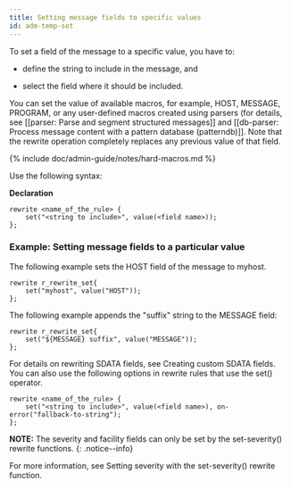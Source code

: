 ```yaml
---
title: Setting message fields to specific values
id: adm-temp-set
---
```


To set a field of the message to a specific value, you have to:

- define the string to include in the message, and

- select the field where it should be included.

You can set the value of available macros, for example, HOST, MESSAGE,
PROGRAM, or any user-defined macros created using parsers (for details,
see [[parser: Parse and segment structured messages]] and
[[db-parser: Process message content with a pattern database (patterndb)]].
Note that the rewrite operation completely replaces any previous value of that field.

{% include doc/admin-guide/notes/hard-macros.md %}

Use the following syntax:

**Declaration**

```config
rewrite <name_of_the_rule> {
    set("<string to include>", value(<field name>));
};
```

### Example: Setting message fields to a particular value

The following example sets the HOST field of the message to myhost.

```config
rewrite r_rewrite_set{
    set("myhost", value("HOST"));
};
```

The following example appends the \"suffix\" string to the MESSAGE
field:

```config
rewrite r_rewrite_set{
    set("${MESSAGE} suffix", value("MESSAGE"));
};
```

For details on rewriting SDATA fields, see
Creating custom SDATA fields.
You can also use the following options in rewrite rules that use the
set() operator.

```config
rewrite <name_of_the_rule> {
    set("<string to include>", value(<field name>), on-error("fallback-to-string");
};
```

**NOTE:** The severity and facility fields can only be set by the
set-severity() rewrite functions.
{: .notice--info}

For more information, see Setting severity with the set-severity() rewrite function.
